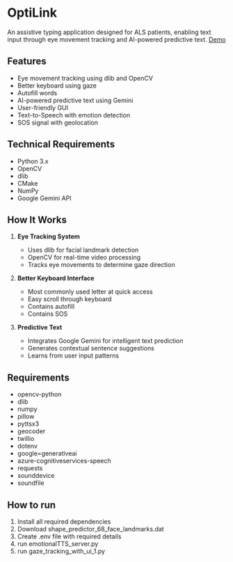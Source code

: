 # OptiLink

An assistive typing application designed for ALS patients, enabling text input through eye movement tracking and AI-powered predictive text.
[Demo](https://drive.google.com/file/d/1QxqZ243CU5L0t8J9qjV_5jJiGR6JZNq1/view?usp=sharing)

## Features

- Eye movement tracking using dlib and OpenCV
- Better keyboard using gaze
- Autofill words
- AI-powered predictive text using Gemini
- User-friendly GUI
- Text-to-Speech with emotion detection
- SOS signal with geolocation

## Technical Requirements

- Python 3.x
- OpenCV
- dlib
- CMake
- NumPy
- Google Gemini API

## How It Works

1. **Eye Tracking System**
   - Uses dlib for facial landmark detection
   - OpenCV for real-time video processing
   - Tracks eye movements to determine gaze direction

2. **Better Keyboard Interface**
   - Most commonly used letter at quick access
   - Easy scroll through keyboard
   - Contains autofill
   - Contains SOS

3. **Predictive Text**
   - Integrates Google Gemini for intelligent text prediction
   - Generates contextual sentence suggestions
   - Learns from user input patterns
   
## Requirements 
- opencv-python
- dlib
- numpy
- pillow
- pyttsx3
- geocoder
- twillio
- dotenv
- google=generativeai
- azure-cognitiveservices-speech
- requests
- sounddevice
- soundfile

## How to run
1. Install all required dependencies
2. Download shape_predictor_68_face_landmarks.dat
4. Create .env file with required details
5. run emotionalTTS_server.py
6. run gaze_tracking_with_ui_1.py
